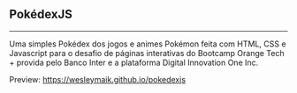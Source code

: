 ## PokédexJS

---

Uma simples Pokédex dos jogos e animes Pokémon feita com HTML, CSS e Javascript para o desafio de páginas interativas do Bootcamp Orange Tech + provida pelo Banco Inter e a plataforma Digital Innovation One Inc.

Preview: https://wesleymaik.github.io/pokedexjs
